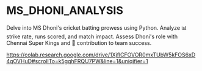 # MS_DHONI_ANALYSIS
 Delve into MS Dhoni's cricket batting prowess using Python. Analyze 📊 strike rate, runs scored, and match impact. Assess Dhoni's role with Chennai Super Kings and 🚁 contribution to team success.


https://colab.research.google.com/drive/1XjflCFOVOR0mxTUbW5kFOS6xD4qOVHuD#scrollTo=k5gqhFRQU7PW&line=1&uniqifier=1
